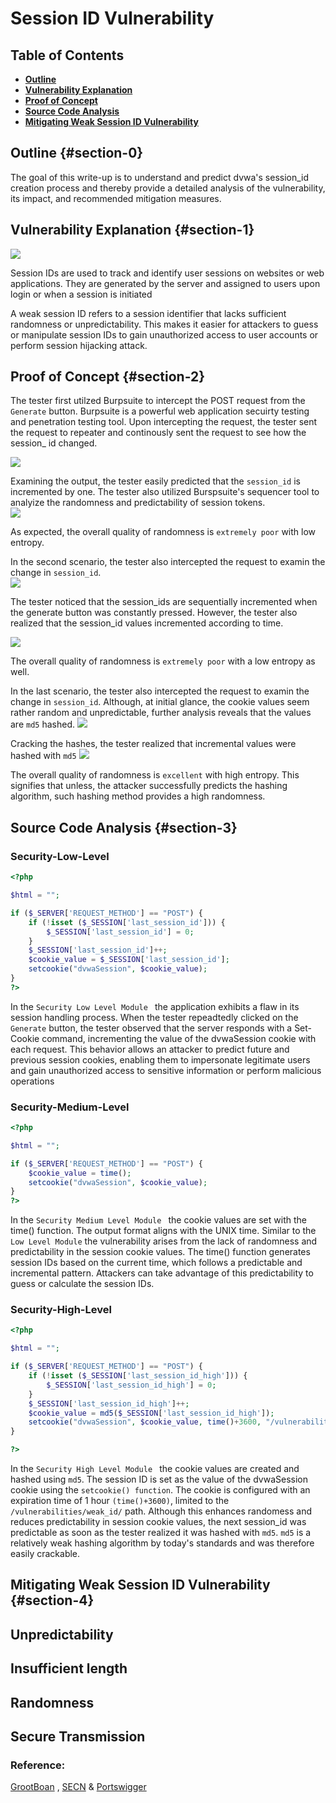 # Session ID Vulnerability


## Table of Contents
- [**Outline**](#section-0)
- [**Vulnerability Explanation**](#section-1)
- [ **Proof of Concept**](#section-2)
- [ **Source Code Analysis**](#section-3)
- [**Mitigating Weak Session ID Vulnerability**](#section-4)

## Outline {#section-0}
The goal of this write-up is to understand and predict dvwa's session_id creation process and thereby provide a detailed analysis of the vulnerability, its impact, and recommended mitigation measures.

## Vulnerability Explanation {#section-1}
![](/assets/session/IMAGE.png)   

Session IDs are  used to track and identify user sessions on websites or web applications. They are generated by the server and assigned to users upon login or when a session is initiated

A weak session ID refers to a session identifier that lacks sufficient randomness or unpredictability. This makes it easier for attackers to guess or manipulate session IDs to gain unauthorized access to user accounts or perform session hijacking attack.



## Proof of Concept {#section-2}
The tester first utilzed Burpsuite to intercept the POST request from the `Generate` button. 
Burpsuite is a powerful web application secuirty testing and penetration testing tool. Upon intercepting the request, the tester sent the request to repeater and continously sent the request to see how the session_ id changed.  

![](/assets/session/session1.gif) 

Examining the output, the tester easily predicted that the `session_id` is incremented by one. The tester also utilized Burspsuite's sequencer tool to analyize the randomness and predictability of session tokens.    
![](/assets/session/result1.png) 

 As expected, the overall quality of randomness is `extremely poor` with low entropy.


In the second scenario, the tester also intercepted the request to examin the change in `session_id`.  
![](/assets/session/update2.gif) 

 The tester noticed that the session_ids are sequentially incremented when the generate button was constantly pressed. However, the tester also realized that the session_id values incremented according to time.  

![](/assets/session/result1.png) 


The overall quality of randomness is `extremely poor` with a low entropy as well.

In the last scenario, the tester also intercepted the request to examin the change in `session_id`. Although, at initial glance, the cookie values seem rather random and unpredictable, further analysis reveals that the values are `md5` hashed.
![](/assets/session/last.gif) 

Cracking the hashes, the tester realized that incremental values were hashed with `md5`
![](/assets/session/last1.png) 

The overall quality of randomness is `excellent` with high entropy. This signifies that unless, the attacker successfully predicts the hashing algorithm, such hashing method provides a high randomness.


## Source Code Analysis {#section-3}
### Security-Low-Level
```php
<?php

$html = "";

if ($_SERVER['REQUEST_METHOD'] == "POST") {
    if (!isset ($_SESSION['last_session_id'])) {
        $_SESSION['last_session_id'] = 0;
    }
    $_SESSION['last_session_id']++;
    $cookie_value = $_SESSION['last_session_id'];
    setcookie("dvwaSession", $cookie_value);
}
?> 

```
In the `Security Low Level Module ` the application exhibits a flaw in its session handling process. When the tester repeadtedly clicked on the `Generate` button, the tester  observed that the server responds with a Set-Cookie command, incrementing the value of the dvwaSession cookie with each request. This behavior allows an attacker to predict future and previous session cookies, enabling them to impersonate legitimate users and gain unauthorized access to sensitive information or perform malicious operations

### Security-Medium-Level
```php
<?php

$html = "";

if ($_SERVER['REQUEST_METHOD'] == "POST") {
    $cookie_value = time();
    setcookie("dvwaSession", $cookie_value);
}
?> 
```
In the `Security Medium Level Module `  the cookie values are set with the time() function. The output format aligns with the UNIX time. Similar to the `Low Level Module` the vulnerability arises from the lack of randomness and predictability in the session cookie values. The time() function generates session IDs based on the current time, which follows a predictable and incremental pattern. Attackers can take advantage of this predictability to guess or calculate the session IDs.


### Security-High-Level
```php
<?php

$html = "";

if ($_SERVER['REQUEST_METHOD'] == "POST") {
    if (!isset ($_SESSION['last_session_id_high'])) {
        $_SESSION['last_session_id_high'] = 0;
    }
    $_SESSION['last_session_id_high']++;
    $cookie_value = md5($_SESSION['last_session_id_high']);
    setcookie("dvwaSession", $cookie_value, time()+3600, "/vulnerabilities/weak_id/", $_SERVER['HTTP_HOST'], false, false);
}

?> 
``` 
In the `Security High Level Module ` the cookie values are created and hashed using `md5`. The session ID is set as the value of the dvwaSession cookie using the `setcookie() function`. The cookie is configured with an expiration time of 1 hour `(time()+3600)`, limited to the `/vulnerabilities/weak_id/` path. Although this enhances  randomess and reduces predictability in session cookie values, the next session_id was predictable as soon as the tester realized it was hashed with `md5`.  `md5` is a relatively weak hashing algorithm by today's standards and was therefore easily crackable.



## Mitigating Weak Session ID Vulnerability {#section-4}  
## Unpredictability
## Insufficient length
## Randomness
## Secure Transmission

### Reference: 
[GrootBoan](https://security.grootboan.com/) , [SECN](https://secnhack.in/take-meterpreter-of-website-using-sqlmap-os-shell/) &
[Portswigger](https://portswigger.net/web-security/sql-injection#how-to-prevent-sql-injection) 